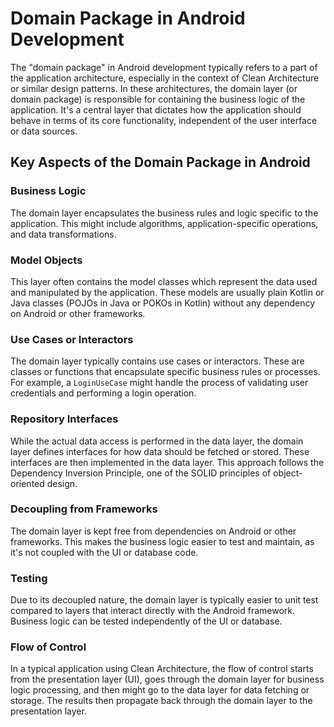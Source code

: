 # Domain Package in Android Development

The "domain package" in Android development typically refers to a part of the application architecture, especially in the context of Clean Architecture or similar design patterns. In these architectures, the domain layer (or domain package) is responsible for containing the business logic of the application. It's a central layer that dictates how the application should behave in terms of its core functionality, independent of the user interface or data sources.

## Key Aspects of the Domain Package in Android

### Business Logic
The domain layer encapsulates the business rules and logic specific to the application. This might include algorithms, application-specific operations, and data transformations.

### Model Objects
This layer often contains the model classes which represent the data used and manipulated by the application. These models are usually plain Kotlin or Java classes (POJOs in Java or POKOs in Kotlin) without any dependency on Android or other frameworks.

### Use Cases or Interactors
The domain layer typically contains use cases or interactors. These are classes or functions that encapsulate specific business rules or processes. For example, a `LoginUseCase` might handle the process of validating user credentials and performing a login operation.

### Repository Interfaces
While the actual data access is performed in the data layer, the domain layer defines interfaces for how data should be fetched or stored. These interfaces are then implemented in the data layer. This approach follows the Dependency Inversion Principle, one of the SOLID principles of object-oriented design.

### Decoupling from Frameworks
The domain layer is kept free from dependencies on Android or other frameworks. This makes the business logic easier to test and maintain, as it's not coupled with the UI or database code.

### Testing
Due to its decoupled nature, the domain layer is typically easier to unit test compared to layers that interact directly with the Android framework. Business logic can be tested independently of the UI or database.

### Flow of Control
In a typical application using Clean Architecture, the flow of control starts from the presentation layer (UI), goes through the domain layer for business logic processing, and then might go to the data layer for data fetching or storage. The results then propagate back through the domain layer to the presentation layer.
